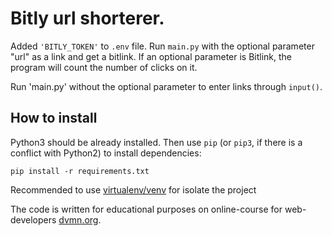 # Bitly url shorterer.

Added `'BITLY_TOKEN'` to `.env` file.
Run `main.py` with the optional parameter "url" as a link and get a bitlink.
If an optional parameter is Bitlink, the program will count the number of clicks on it.

Run 'main.py' without the optional parameter to enter links through ```input()```.

## How to install

Python3 should be already installed. 
Then use `pip` (or `pip3`, if there is a conflict with Python2) to install dependencies:

```pip install -r requirements.txt```

Recommended to use [virtualenv/venv](https://docs.python.org/3/library/venv.html) for isolate the project

The code is written for educational purposes on online-course for web-developers [dvmn.org](https://dvmn.org).
 
